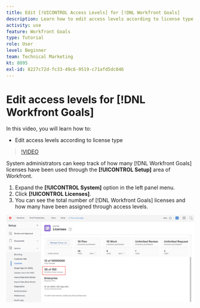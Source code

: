 ```yaml
---
title: Edit [!UICONTROL Access Levels] for [!DNL Workfront Goals]
description: Learn how to edit access levels according to license type for your users in [!DNL Workfront Goals].
activity: use
feature: Workfront Goals
type: Tutorial
role: User
level: Beginner
team: Technical Marketing
kt: 8895
exl-id: 8227c72d-fc33-49c6-9519-c71afd5dc046
---
```

# Edit access levels for [!DNL Workfront Goals]

In this video, you will learn how to:

* Edit access levels according to license type

>[!VIDEO](https://video.tv.adobe.com/v/335189/?quality=12)

System administrators can keep track of how many [!DNL Workfront Goals] licenses have been used through the **[!UICONTROL Setup]** area of Workfront.

1. Expand the **[!UICONTROL System]** option in the left panel menu.
1. Click **[!UICONTROL Licenses]**.
1. You can see the total number of [!DNL Workfront Goals] licenses and how many have been assigned through access levels.

![A screenshot of the number of [!DNL Workfront Goals] licenses in the Settings area of [!DNL Workfront]](assets/02-workfront-goals-licenses.png)
